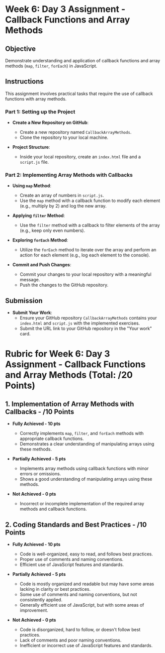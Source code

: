 # Week 6: Day 3 Assignment - Callback Functions and Array Methods

## Objective

Demonstrate understanding and application of callback functions and array methods (`map`, `filter`, `forEach`) in JavaScript.

## Instructions

This assignment involves practical tasks that require the use of callback functions with array methods.

### Part 1: Setting up the Project

- **Create a New Repository on GitHub**:
  - Create a new repository named `CallbackArrayMethods`.
  - Clone the repository to your local machine.

- **Project Structure**:
  - Inside your local repository, create an `index.html` file and a `script.js` file.

### Part 2: Implementing Array Methods with Callbacks

- **Using `map` Method**:
  - Create an array of numbers in `script.js`.
  - Use the `map` method with a callback function to modify each element (e.g., multiply by 2) and log the new array.

- **Applying `filter` Method**:
  - Use the `filter` method with a callback to filter elements of the array (e.g., keep only even numbers).

- **Exploring `forEach` Method**:
  - Utilize the `forEach` method to iterate over the array and perform an action for each element (e.g., log each element to the console).

- **Commit and Push Changes**:
  - Commit your changes to your local repository with a meaningful message.
  - Push the changes to the GitHub repository.

## Submission

- **Submit Your Work**:
  - Ensure your GitHub repository `CallbackArrayMethods` contains your `index.html` and `script.js` with the implemented exercises.
  - Submit the URL link to your GitHub repository in the "Your work" card.


# Rubric for Week 6: Day 3 Assignment - Callback Functions and Array Methods (Total: /20 Points)

## 1. Implementation of Array Methods with Callbacks - /10 Points

- **Fully Achieved - 10 pts**
  - Correctly implements `map`, `filter`, and `forEach` methods with appropriate callback functions.
  - Demonstrates a clear understanding of manipulating arrays using these methods.

- **Partially Achieved - 5 pts**
  - Implements array methods using callback functions with minor errors or omissions.
  - Shows a good understanding of manipulating arrays using these methods.

- **Not Achieved - 0 pts**
  - Incorrect or incomplete implementation of the required array methods and callback functions.

## 2. Coding Standards and Best Practices - /10 Points

- **Fully Achieved - 10 pts**
  - Code is well-organized, easy to read, and follows best practices.
  - Proper use of comments and naming conventions.
  - Efficient use of JavaScript features and standards.

- **Partially Achieved - 5 pts**
  - Code is mostly organized and readable but may have some areas lacking in clarity or best practices.
  - Some use of comments and naming conventions, but not consistently applied.
  - Generally efficient use of JavaScript, but with some areas of improvement.

- **Not Achieved - 0 pts**
  - Code is disorganized, hard to follow, or doesn't follow best practices.
  - Lack of comments and poor naming conventions.
  - Inefficient or incorrect use of JavaScript features and standards.